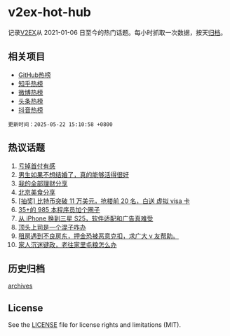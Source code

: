 # v2ex-hot-hub

 记录[V2EX](https://www.v2ex.com/)从 2021-01-06 日至今的热门话题。每小时抓取一次数据，按天[归档](archives)。
 
 ## 相关项目

- [GitHub热榜](https://github.com/lonnyzhang423/github-hot-hub)
- [知乎热榜](https://github.com/lonnyzhang423/zhihu-hot-hub)
- [微博热榜](https://github.com/lonnyzhang423/weibo-hot-hub)
- [头条热榜](https://github.com/lonnyzhang423/toutiao-hot-hub)
- [抖音热榜](https://github.com/lonnyzhang423/douyin-hot-hub)


 `更新时间：2025-05-22 15:10:58 +0800`

## 热议话题

1. [亏掉首付有感](https://www.v2ex.com/t/1133437)
1. [男生如果不想结婚了，真的能够活得很好](https://www.v2ex.com/t/1133334)
1. [我的全部理财分享](https://www.v2ex.com/t/1133464)
1. [北京美食分享](https://www.v2ex.com/t/1133416)
1. [[抽奖] 比特币突破 11 万美元，抢楼前 20 名，白送 虚拟 visa 卡](https://www.v2ex.com/t/1133506)
1. [35+的 985 本程序员加个圈子](https://www.v2ex.com/t/1133432)
1. [从 iPhone 换到三星 S25，软件适配和广告真难受](https://www.v2ex.com/t/1133315)
1. [顶头上司是一个混子咋办](https://www.v2ex.com/t/1133444)
1. [租房遇到不良房东，押金恐被恶意克扣，求广大 v 友帮助。](https://www.v2ex.com/t/1133419)
1. [家人沉迷键政，老往家里屯粮怎么办](https://www.v2ex.com/t/1133512)

## 历史归档

[archives](archives)

## License

See the [LICENSE](LICENSE) file for license rights and limitations (MIT).
